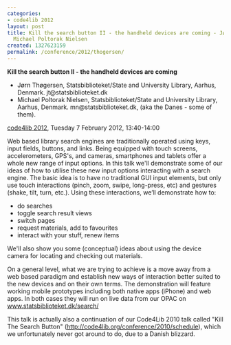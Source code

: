 ```yaml
---
categories:
- code4lib 2012
layout: post
title: Kill the search button II - the handheld devices are coming - Jørn Thøgersen,
  Michael Poltorak Nielsen
created: 1327623159
permalink: /conference/2012/thogersen/
---
```

<strong>Kill the search button II - the handheld devices are coming</strong>
<ul>
<li>Jørn Thøgersen, Statsbiblioteket/State and University Library, Aarhus, Denmark. jt@statsbiblioteket.dk</li>
<li>Michael Poltorak Nielsen, Statsbiblioteket/State and University Library, Aarhus, Denmark. mn@statsbiblioteket.dk, (aka the Danes - some of them).</li>
</ul>
<p><a href="/conference/2012">code4lib 2012</a>, Tuesday 7 February 2012, 13:40-14:00</p>
<p>
Web based library search engines are traditionally operated using keys, input fields, buttons, and links. Being equipped with touch screens, accelerometers, GPS's, and cameras, smartphones and tablets offer a whole new range of input options.
In this talk we'll demonstrate some of our ideas of how to utilise these new input options interacting with a search engine. The basic idea is to have no traditional GUI input elements, but only use touch interactions (pinch, zoom, swipe, long-press, etc) and gestures (shake, tilt, turn, etc.). Using these interactions, we’ll demonstrate how to:
<ul>
<li>do searches</li>
<li>toggle search result views</li>
<li>switch pages</li>
<li>request materials, add to favourites</li>
<li>interact with your stuff, renew items</li>
</ul>
</p>
<p>We'll also show you some (conceptual) ideas about using the device camera for locating and checking out materials.</p>
<p>
On a general level, what we are trying to achieve is a move away from a web based paradigm and establish new ways of interaction better suited to the new devices and on their own terms. The demonstration will feature working mobile prototypes including both native apps (iPhone) and web apps. In both cases they will run on live data from our OPAC on <a href="http://www.statsbiblioteket.dk/search/">www.statsbiblioteket.dk/search/</a>
</p>
<p>
This talk is actually also a continuation of our Code4Lib 2010 talk called "Kill The Search Button" (<a href="/conference/2010/schedule">http://code4lib.org/conference/2010/schedule</a>), which we unfortunately never got around to do, due to a Danish blizzard.
</p>
